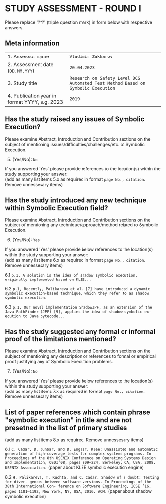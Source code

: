 # STUDY ASSESSMENT - ROUND I

Please replace '???' (triple question mark) in form below with respective answers.

## Meta information

|                                               |                                                  |
| ---                                           |--------------------------------------------------|
| 1. Assessor name                              | `Vladimir Zakharov`                              |
| 2. Assessment date (`DD.MM.YYY`)              | `20.04.2023`                                     | 
| 3. Study title                                | `Research on Safety Level DCS Automated Test Method Based on Symbolic Execution` |
| 4. Publication year in format YYYY, e.g. 2023 | `2019`                                           |

## Has the study raised any issues of Symbolic Execution?

Please examine Abstract, Introduction and Contribution sections on the subject of mentioning issues/difficulties/challenges/etc. of
Symbolic Execution.

5. (Yes/No): `No`

If you answered 'Yes' please provide references to the location(s) within the study supporting your answer:  
(add as many list items 5.x as required in format `page No., citation`. Remove unnessesary items)

## Has the study introduced any new technique within Symbolic Execution field?

Please examine Abstract, Introduction and Contribution sections on the subject of mentioning any technique/approach/method related to Symbolic Execution.

6. (Yes/No): `Yes`

If you answered 'Yes' please provide below references to the location(s) within the study supporting your answer:  
(add as many list items 6.x as required in format `page No., citation`. Remove unnessesary items)

6.1 `p.1, A solution is the idea of shadow symbolic execution, originally implemented based on KLEE...`

6.2 `p.1, Recently, Palikareva et al. [7] have introduced a dynamic symbolic execution-based technique, which they refer to as shadow symbolic execution.`

6.3 `p.1, Our novel implementation ShadowJPF, as an extension of the Java PathFinder (JPF) [9], applies the idea of shadow symbolic ex- ecution to Java bytecode...`

## Has the study suggested any formal or informal proof of the limitations mentioned?

Please examine Abstract, Introduction and Contribution sections on the subject of mentioning any description or references to
formal or empirical proof justifying any of Symbolic Execution problems.

7. (Yes/No): `No`

If you answered 'Yes' please provide below references to the location(s) within the study supporting your answer:  
(add as many list items 7.x as required in format `page No., citation`. Remove unnessesary items)

## List of paper references which contain phrase "symbolic execution" in title and are not presetned in the list of primary studies
(add as many list items 8.x as required. Remove unnessesary items)

8.1 `C. Cadar, D. Dunbar, and D. Engler. Klee: Unassisted and automatic generation of high-coverage tests for complex systems programs. In Proceedings of the 8th USENIX Conference on Operating Systems Design and Implementation, OSDI’08, pages 209–224, Berkeley, CA, USA, 2008. USENIX Association.` (paper about KLEE symbolic execution engine)

8.2 `H. Palikareva, T. Kuchta, and C. Cadar. Shadow of a doubt: Testing for diver- gences between software versions. In Proceedings of the 38th International Con- ference on Software Engineering, ICSE ’16, pages 1181–1192, New York, NY, USA, 2016. ACM.` (paper about shadow symbolic execution)
